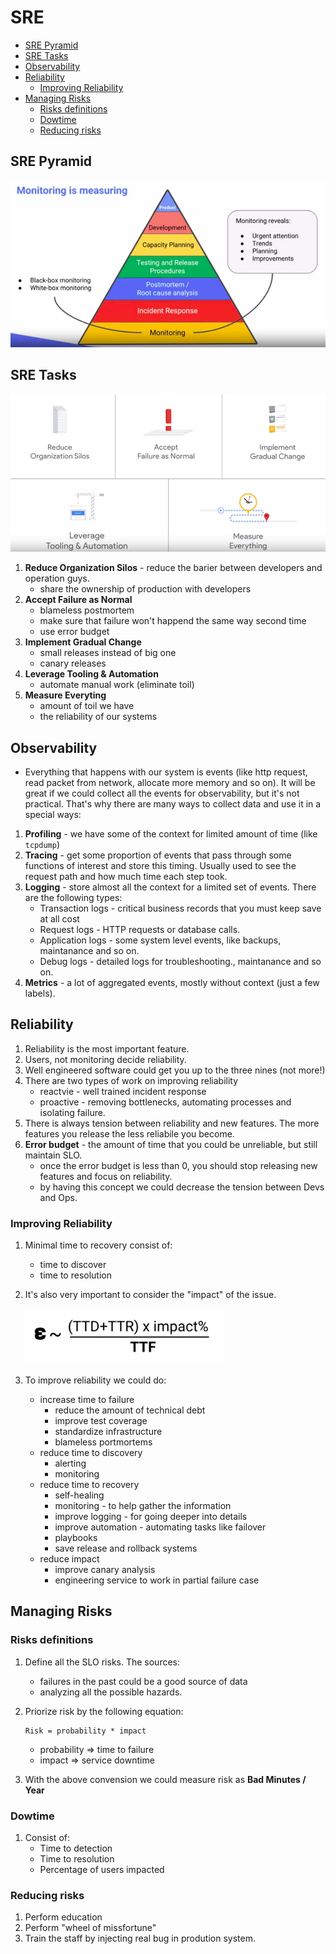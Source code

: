 # SRE

* [SRE Pyramid](#sre-pyramid)
* [SRE Tasks](#sre-tasks)
* [Observability](#observability)
* [Reliability](#reliability)
    + [Improving Reliability](#improving-reliability)
* [Managing Risks](#managing-risks)
    + [Risks definitions](#risks-definitions)
    + [Dowtime](#dowtime)
    + [Reducing risks](#reducing-risks)

## SRE Pyramid
![SRE Pyramid](./img/sre-pyramid.png)

## SRE Tasks
![SRE Tasks](./img/sre-tasks.png)

1. **Reduce Organization Silos** - reduce the barier between developers and operation guys.
    * share the ownership of production with developers
1. **Accept Failure as Normal**
    * blameless postmortem
    * make sure that failure won't happend the same way second time
    * use error budget
1. **Implement Gradual Change**
    * small releases instead of big one
    * canary releases
1. **Leverage Tooling & Automation**
    * automate manual work (eliminate toil)
1. **Measure Everyting**
    * amount of toil we have
    * the reliability of our systems

## Observability
* Everything that happens with our system is events (like http request, read packet from network, allocate more memory and so on). It will be great if we could collect all the events for observability, but it's not practical. That's why there are many ways to collect data and use it in a special ways:
1. **Profiling** - we have some of the context for limited amount of time (like `tcpdump`)
1. **Tracing**  - get some proportion of events that pass through some functions of interest and store this timing. Usually used to see the request path and how much time each step took.
1. **Logging** - store almost all the context for a limited set of events. There are the following types:
    * Transaction logs - critical business records that you must keep save at all cost
    * Request logs - HTTP requests or database calls.
    * Application logs - some system level events, like backups, maintanance and so on.
    * Debug logs - detailed logs for troubleshooting., maintanance and so on.
1. **Metrics** - a lot of aggregated events, mostly without context (just a few labels).

## Reliability
1. Reliability is the most important feature.
1. Users, not monitoring decide reliability.
1. Well engineered software could get you up to the three nines (not more!)
1. There are two types of work on improving reliability
    * reactvie - well trained incident response
    * proactive - removing bottlenecks, automating processes and isolating failure.
1. There is always tension between reliability and new features. The more features you release the less reliabile you become.
1. **Error budget** - the amount of time that you could be unreliable, but still maintain SLO.
    * once the error budget is less than 0, you should stop releasing new features and focus on reliability.
    * by having this concept we could decrease the tension between Devs and Ops.

### Improving Reliability
1. Minimal time to recovery consist of:
    * time to discover
    * time to resolution
1. It's also very important to consider the "impact" of the issue.

    ![Failure Impact](./img/failure-impact.png)

1. To improve reliability we could do:
    * increase time to failure
        * reduce the amount of technical debt
        * improve test coverage
        * standardize infrastructure
        * blameless portmortems
    * reduce time to discovery
        * alerting
        * monitoring
    * reduce time to recovery
        * self-healing
        * monitoring - to help gather the information
        * improve logging - for going deeper into details
        * improve automation - automating tasks like failover
        * playbooks
        * save release and rollback systems
    * reduce impact
        * improve canary analysis
        * engineering service to work in partial failure case


## Managing Risks

### Risks definitions
1. Define all the SLO risks. The sources:
    * failures in the past could be a good source of data
    * analyzing all the possible hazards.
1. Priorize risk by the following equation:
    ```
    Risk = probability * impact
    ```

    * probability => time to failure
    * impact => service downtime
1. With the above convension we could measure risk as **Bad Minutes / Year**

### Dowtime
1. Consist of:
    * Time to detection
    * Time to resolution
    * Percentage of users impacted

### Reducing risks
1. Perform education
1. Perform "wheel of missfortune"
1. Train the staff by injecting real bug in prodution system.
